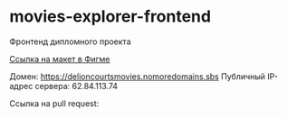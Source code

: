 # movies-explorer-frontend
Фронтенд дипломного проекта

[Ссылка на макет в Фигме](https://www.figma.com/file/A4s5851RMOtacGccbQxVaO/Diploma-(Copy)?node-id=932%3A2618)

Домен: https://delioncourtsmovies.nomoredomains.sbs
Публичный IP-адрес сервера: 62.84.113.74

Ссылка на pull request: 